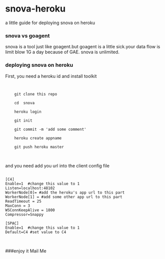 snova-heroku
============
a little guide for deploying snova on heroku
###  snova vs goagent
snova is a tool just like goagent.but goagent is a little sick.your data flow is limit blow 1G a day because of GAE.  snova is unlimited.

### deploying snova on heroku
First, you need a heroku id and install toolkit
<pre>
<code>

    git clone this repo
    
    cd  snova
    
    heroku login
    
    git init 
    
    git commit -m 'add some comment'
    
    heroku create appname 
    
    git push heroku master   
    
</code>
</pre>
and you need add you url into the client config file   
<pre>
<code>
[C4]
Enable=1  #change this value to 1
Listen=localhost:48102
WorkerNode[0]= #add the heroku's app url to this part
WorkerNode[1] = #add some other app url to this part
ReadTimeout = 25
MaxConn = 3
WSConnKeepAlive = 1800
Compressor=Snappy

[SPAC]
Enable=1  #change this value to 1
Default=C4 #set value to C4

</code>
</pre>

###enjoy it 
<a mailto="zhongwei.lzw@alibaba-inc.com">Mail Me</a>




